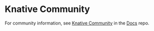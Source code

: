 # Knative Community

For community information, see [Knative Community](https://github.com/knative/docs/tree/master/community)
in the [Docs](https://github.com/knative/docs) repo.
